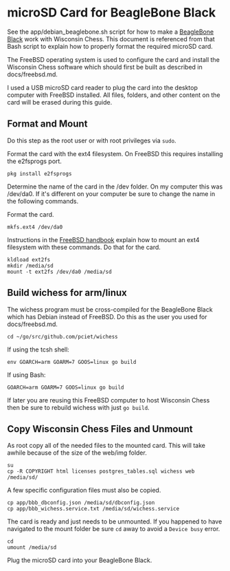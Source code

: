 # microSD Card for BeagleBone Black

See the app/debian_beaglebone.sh script for how to make a [BeagleBone Black](http://beagleboard.org/black) work with Wisconsin Chess. This document is referenced from that Bash script to explain how to properly format the required microSD card.

The FreeBSD operating system is used to configure the card and install the Wisconsin Chess software which should first be built as described in docs/freebsd.md.

I used a USB microSD card reader to plug the card into the desktop computer with FreeBSD installed. All files, folders, and other content on the card will be erased during this guide.

## Format and Mount


Do this step as the root user or with root privileges via ```sudo```.

Format the card with the ext4 filesystem. On FreeBSD this requires installing the e2fsprogs port.

```
pkg install e2fsprogs
```

Determine the name of the card in the /dev folder. On my computer this was /dev/da0. If it's different on your computer be sure to change the name in the following commands.

Format the card.

```
mkfs.ext4 /dev/da0
```

Instructions in the [FreeBSD handbook](https://www.freebsd.org/doc/handbook/filesystems-linux.html) explain how to mount an ext4 filesystem with these commands. Do that for the card.

```
kldload ext2fs
mkdir /media/sd
mount -t ext2fs /dev/da0 /media/sd
```

## Build wichess for arm/linux

The wichess program must be cross-compiled for the BeagleBone Black which has Debian instead of FreeBSD. Do this as the user you used for docs/freebsd.md.

```
cd ~/go/src/github.com/pciet/wichess
```

If using the tcsh shell:

```
env GOARCH=arm GOARM=7 GOOS=linux go build
```

If using Bash:

```
GOARCH=arm GOARM=7 GOOS=linux go build
```

If later you are reusing this FreeBSD computer to host Wisconsin Chess then be sure to rebuild wichess with just ```go build```.

## Copy Wisconsin Chess Files and Unmount

As root copy all of the needed files to the mounted card. This will take awhile because of the size of the web/img folder.

```
su
cp -R COPYRIGHT html licenses postgres_tables.sql wichess web /media/sd/
```

A few specific configuration files must also be copied.

```
cp app/bbb_dbconfig.json /media/sd/dbconfig.json
cp app/bbb_wichess.service.txt /media/sd/wichess.service
```

The card is ready and just needs to be unmounted. If you happened to have navigated to the mount folder be sure ```cd``` away to avoid a ```Device busy``` error.

```
cd
umount /media/sd
```

Plug the microSD card into your BeagleBone Black.